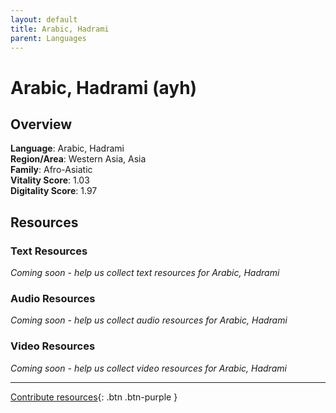 ```yaml
---
layout: default
title: Arabic, Hadrami
parent: Languages
---
```


# Arabic, Hadrami (ayh)

## Overview

**Language**: Arabic, Hadrami  
**Region/Area**: Western Asia, Asia  
**Family**: Afro-Asiatic  
**Vitality Score**: 1.03  
**Digitality Score**: 1.97  

## Resources

### Text Resources
*Coming soon - help us collect text resources for Arabic, Hadrami*

### Audio Resources
*Coming soon - help us collect audio resources for Arabic, Hadrami*

### Video Resources
*Coming soon - help us collect video resources for Arabic, Hadrami*

---

[Contribute resources](https://fairtrain.github.io/){: .btn .btn-purple }
